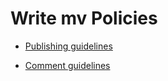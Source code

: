 # Write mv Policies


- [Publishing guidelines](PublishingGuideline.md)

- [Comment guidelines](CommentGuideline.md)
